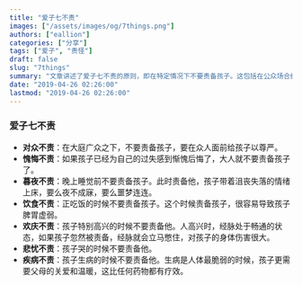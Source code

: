 ```yaml
---
title: "爱子七不责"
images: ["/assets/images/og/7things.png"]
authors: ["eallion"]
categories: ["分享"]
tags: ["爱子", "责怪"]
draft: false
slug: "7things"
summary: "文章讲述了爱子七不责的原则，即在特定情况下不要责备孩子。这包括在公众场合给予孩子尊严，在孩子已经感到愧悔后不再责备他们，在晚上睡觉前和正吃饭时避免责备，以及在孩子高兴、哭泣或生病时都应给予关爱而非指责。这些原则旨在保护孩子的身心健康。"
date: "2019-04-26 02:26:00"
lastmod: "2019-04-26 02:26:00"
---
```


### 爱子七不责

- **对众不责**：在大庭广众之下，不要责备孩子，要在众人面前给孩子以尊严。
- **愧悔不责**：如果孩子已经为自己的过失感到惭愧后悔了，大人就不要责备孩子了。
- **暮夜不责**：晚上睡觉前不要责备孩子。此时责备他，孩子带着沮丧失落的情绪上床，要么夜不成寐，要么噩梦连连。
- **饮食不责**：正吃饭的时候不要责备孩子。这个时候责备孩子，很容易导致孩子脾胃虚弱。
- **欢庆不责**：孩子特别高兴的时候不要责备他。人高兴时，经脉处于畅通的状态，如果孩子忽然被责备，经脉就会立马憋住，对孩子的身体伤害很大。
- **悲忧不责**：孩子哭的时候不要责备他。
- **疾病不责**：孩子生病的时候不要责备他。生病是人体最脆弱的时候，孩子更需要父母的关爱和温暖，这比任何药物都有疗效。
